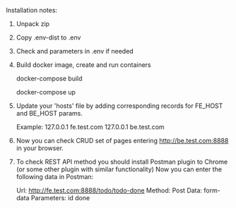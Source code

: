 Installation notes:

1. Unpack zip
2. Copy .env-dist to .env
3. Check and parameters in .env if needed
4. Build docker image, create and run containers

   docker-compose build
   
   docker-compose up
   
5. Update your 'hosts' file by adding corresponding records for FE_HOST and BE_HOST params.

   Example: 
	127.0.0.1 fe.test.com
	127.0.0.1 be.test.com 		
	
6.   Now you can check CRUD set of pages entering http://be.test.com:8888 in your browser.
   
7.   To check REST API method you should install Postman plugin to Chrome (or some other plugin with similar functionality)
	 Now you can enter the following data in Postman:
	 
	 Url: http://fe.test.com:8888/todo/todo-done
	 Method: Post
	 Data: form-data
	 Parameters: 
			id    <some value>
			done  <some value>
					